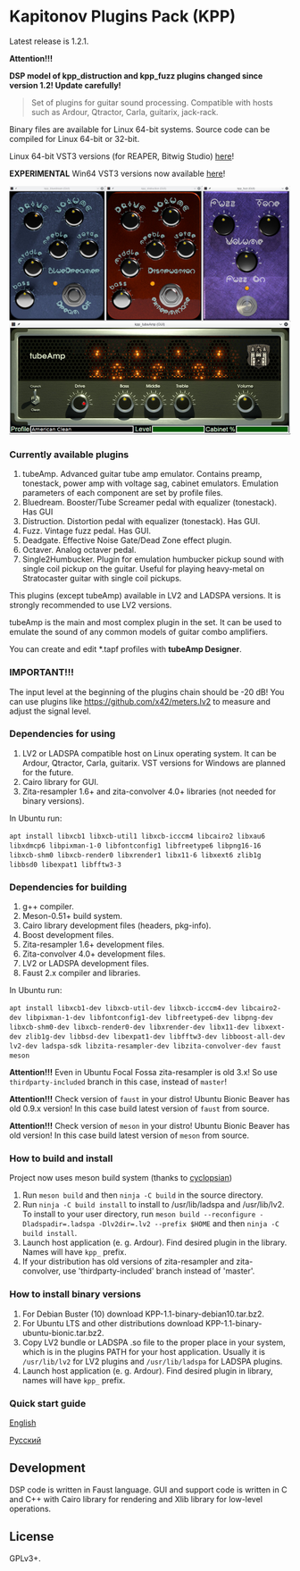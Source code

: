 Kapitonov Plugins Pack (KPP)
============================

Latest release is 1.2.1.

**Attention!!!**

**DSP model of kpp_distruction and kpp_fuzz plugins changed since version 1.2!
Update carefully!**

> Set of plugins for guitar sound processing.
> Compatible with hosts such as Ardour, Qtractor, Carla,
> guitarix, jack-rack.

Binary files are available for Linux 64-bit systems.
Source code can be compiled for Linux 64-bit or 32-bit.

Linux 64-bit VST3 versions (for REAPER, Bitwig Studio) [here](https://github.com/olegkapitonov/KPP-VST3)!

**EXPERIMENTAL** Win64 VST3 versions now available [here](https://kpp-tubeamp.com/downloads)!

![Screenshot](screen.jpg)

### Currently available plugins

1. tubeAmp.
   Advanced guitar tube amp emulator. Contains preamp,
   tonestack, power amp with voltage sag, cabinet emulators.
   Emulation parameters of each component are set by profile files.
2. Bluedream.
   Booster/Tube Screamer pedal with equalizer (tonestack).
   Has GUI
3. Distruction.
   Distortion pedal with equalizer (tonestack).
   Has GUI.
4. Fuzz.
   Vintage fuzz pedal.
   Has GUI.
5. Deadgate.
   Effective Noise Gate/Dead Zone effect plugin.
6. Octaver.
   Analog octaver pedal.
7. Single2Humbucker.
   Plugin for emulation humbucker pickup sound with
   single coil pickup on the guitar. Useful for playing
   heavy-metal on Stratocaster guitar with single coil pickups.


This plugins (except tubeAmp) available in LV2 and LADSPA versions. It is
strongly recommended to use LV2 versions.

tubeAmp is the main and most complex plugin in the set.
It can be used to emulate the sound of any common models
of guitar combo amplifiers.

You can create and edit \*.tapf profiles with **tubeAmp Designer**.

### IMPORTANT!!!

The input level at the beginning of the plugins chain should be -20 dB!
You can use plugins like https://github.com/x42/meters.lv2 to measure
and adjust the signal level.


### Dependencies for using

1. LV2 or LADSPA compatible host on Linux operating system.
   It can be Ardour, Qtractor, Carla, guitarix.
   VST versions for Windows are planned for the future.
2. Cairo library for GUI.
3. Zita-resampler 1.6+ and zita-convolver 4.0+ libraries (not needed for binary versions).

In Ubuntu run:

`apt install libxcb1 libxcb-util1 libxcb-icccm4 libcairo2 libxau6 libxdmcp6 libpixman-1-0 libfontconfig1 libfreetype6 libpng16-16 libxcb-shm0 libxcb-render0 libxrender1 libx11-6 libxext6 zlib1g libbsd0 libexpat1 libfftw3-3`

### Dependencies for building

1. g++ compiler.
2. Meson-0.51+ build system.
3. Cairo library development files (headers, pkg-info).
4. Boost development files.
5. Zita-resampler 1.6+ development files.
6. Zita-convolver 4.0+ development files.
7. LV2 or LADSPA development files.
8. Faust 2.x compiler and libraries.

In Ubuntu run:

`apt install libxcb1-dev libxcb-util-dev libxcb-icccm4-dev libcairo2-dev libpixman-1-dev libfontconfig1-dev libfreetype6-dev libpng-dev libxcb-shm0-dev libxcb-render0-dev libxrender-dev libx11-dev libxext-dev zlib1g-dev libbsd-dev libexpat1-dev libfftw3-dev libboost-all-dev lv2-dev ladspa-sdk libzita-resampler-dev libzita-convolver-dev faust meson`

**Attention!!!** Even in Ubuntu Focal Fossa zita-resampler is old 3.x! So use `thirdparty-included`
branch in this case, instead of `master`!

**Attention!!!** Check version of `faust` in your distro! Ubuntu Bionic Beaver has old 0.9.x version!
In this case build latest version of `faust` from source.

**Attention!!!** Check version of `meson` in your distro! Ubuntu Bionic Beaver has old version!
In this case build latest version of `meson` from source.

### How to build and install

Project now uses meson build system (thanks to [cyclopsian](https://github.com/cyclopsian))

1. Run `meson build` and then `ninja -C build` in the source directory.
2. Run `ninja -C build install` to install to /usr/lib/ladspa and /usr/lib/lv2.
   To install to your user directory, run
  `meson build --reconfigure -Dladspadir=.ladspa -Dlv2dir=.lv2 --prefix $HOME` and then
  `ninja -C build install`.
3. Launch host application (e. g. Ardour). Find desired plugin
   in the library. Names will have `kpp_` prefix.
4. If your distribution has old versions of zita-resampler and zita-convolver,
   use 'thirdparty-included' branch instead of 'master'.


### How to install binary versions

1. For Debian Buster (10) download KPP-1.1-binary-debian10.tar.bz2.
2. For Ubuntu LTS and other distributions download KPP-1.1-binary-ubuntu-bionic.tar.bz2.
3. Copy LV2 bundle or LADSPA .so file to the proper place in your system,
   which is in the plugins PATH for your host application. Usually it is
   `/usr/lib/lv2` for LV2 plugins and `/usr/lib/ladspa` for LADSPA plugins.
4. Launch host application (e. g. Ardour). Find desired plugin in library,
   names will have `kpp_` prefix.

### Quick start guide

[English](https://github.com/olegkapitonov/Kapitonov-Plugins-Pack/blob/master/guide.md)

[Русский](https://github.com/olegkapitonov/Kapitonov-Plugins-Pack/blob/master/guide_ru.md)


## Development

DSP code is written in Faust language. GUI and support code is written in C and C++
with Cairo library for rendering and Xlib library for low-level
operations.


## License

GPLv3+.
